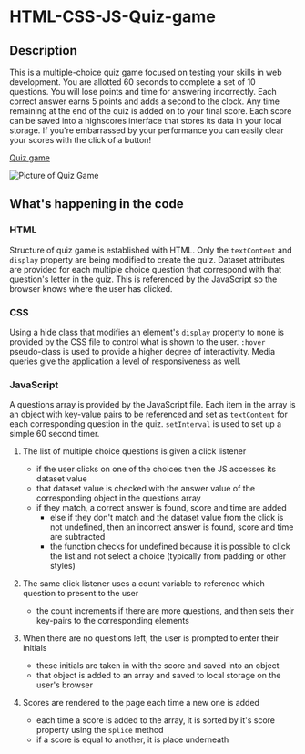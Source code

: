 # HTML-CSS-JS-Quiz-game

## Description

This is a multiple-choice quiz game focused on testing your skills in web development. You are allotted 60 seconds to complete a set of 10 questions. You will lose points and time for answering incorrectly. Each correct answer earns 5 points and adds a second to the clock. Any time remaining at the end of the quiz is added on to your final score. Each score can be saved into a highscores interface that stores its data in your local storage. If you're embarrassed by your performance you can easily clear your scores with the click of a button!

[Quiz game](https://maxfrank13.github.io/HTML-CSS-JS-Quiz-game/)

![Picture of Quiz Game](https://github.com/MaxFrank13/Test-Your-Web-Dev-Skills-game/main/assets/app-photo.jpg)

## What's happening in the code 

### HTML

Structure of quiz game is established with HTML. Only the `textContent` and `display` property are being modified to create the quiz. Dataset attributes are provided for each multiple choice question that correspond with that question's letter in the quiz. This is referenced by the JavaScript so the browser knows where the user has clicked.

### CSS

Using a hide class that modifies an element's `display` property to none is provided by the CSS file to control what is shown to the user. `:hover` pseudo-class is used to provide a higher degree of interactivity. Media queries give the application a level of responsiveness as well.

### JavaScript

A questions array is provided by the JavaScript file. Each item in the array is an object with key-value pairs to be referenced and set as `textContent` for each corresponding question in the quiz. `setInterval` is used to set up a simple 60 second timer. 

  1. The list of multiple choice questions is given a click listener
      - if the user clicks on one of the choices then the JS accesses its dataset value
      - that dataset value is checked with the answer value of the corresponding object in the questions array
      - if they match, a correct answer is found, score and time are added
        - else if they don't match and the dataset value from the click is not undefined, then an incorrect answer is found, score and time are subtracted
        - the function checks for undefined because it is possible to click the list and not select a choice (typically from padding or other styles)
      
  2. The same click listener uses a count variable to reference which question to present to the user
      - the count increments if there are more questions, and then sets their key-pairs to the corresponding elements

  3. When there are no questions left, the user is prompted to enter their initials
      - these initials are taken in with the score and saved into an object
      - that object is added to an array and saved to local storage on the user's browser

  4. Scores are rendered to the page each time a new one is added
      - each time a score is added to the array, it is sorted by it's score property using the `splice` method
      - if a score is equal to another, it is place underneath
